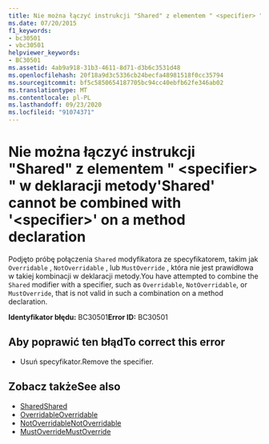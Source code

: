 ```yaml
---
title: Nie można łączyć instrukcji "Shared" z elementem " <specifier> " w deklaracji metody
ms.date: 07/20/2015
f1_keywords:
- bc30501
- vbc30501
helpviewer_keywords:
- BC30501
ms.assetid: 4ab9a918-31b3-4611-8d71-d3b6c3531d48
ms.openlocfilehash: 20f18a9d3c5336cb24becfa48981518f0cc35794
ms.sourcegitcommit: bf5c5850654187705bc94cc40ebfb62fe346ab02
ms.translationtype: MT
ms.contentlocale: pl-PL
ms.lasthandoff: 09/23/2020
ms.locfileid: "91074371"
---
```

# <a name="shared-cannot-be-combined-with-specifier-on-a-method-declaration"></a><span data-ttu-id="6d807-102">Nie można łączyć instrukcji "Shared" z elementem " \<specifier> " w deklaracji metody</span><span class="sxs-lookup"><span data-stu-id="6d807-102">'Shared' cannot be combined with '\<specifier>' on a method declaration</span></span>

<span data-ttu-id="6d807-103">Podjęto próbę połączenia `Shared` modyfikatora ze specyfikatorem, takim jak `Overridable` , `NotOverridable` , lub `MustOverride` , która nie jest prawidłowa w takiej kombinacji w deklaracji metody.</span><span class="sxs-lookup"><span data-stu-id="6d807-103">You have attempted to combine the `Shared` modifier with a specifier, such as `Overridable`, `NotOverridable`, or `MustOverride`, that is not valid in such a combination on a method declaration.</span></span>  
  
 <span data-ttu-id="6d807-104">**Identyfikator błędu:** BC30501</span><span class="sxs-lookup"><span data-stu-id="6d807-104">**Error ID:** BC30501</span></span>  
  
## <a name="to-correct-this-error"></a><span data-ttu-id="6d807-105">Aby poprawić ten błąd</span><span class="sxs-lookup"><span data-stu-id="6d807-105">To correct this error</span></span>  
  
- <span data-ttu-id="6d807-106">Usuń specyfikator.</span><span class="sxs-lookup"><span data-stu-id="6d807-106">Remove the specifier.</span></span>  
  
## <a name="see-also"></a><span data-ttu-id="6d807-107">Zobacz także</span><span class="sxs-lookup"><span data-stu-id="6d807-107">See also</span></span>

- [<span data-ttu-id="6d807-108">Shared</span><span class="sxs-lookup"><span data-stu-id="6d807-108">Shared</span></span>](../language-reference/modifiers/shared.md)
- [<span data-ttu-id="6d807-109">Overridable</span><span class="sxs-lookup"><span data-stu-id="6d807-109">Overridable</span></span>](../language-reference/modifiers/overridable.md)
- [<span data-ttu-id="6d807-110">NotOverridable</span><span class="sxs-lookup"><span data-stu-id="6d807-110">NotOverridable</span></span>](../language-reference/modifiers/notoverridable.md)
- [<span data-ttu-id="6d807-111">MustOverride</span><span class="sxs-lookup"><span data-stu-id="6d807-111">MustOverride</span></span>](../language-reference/modifiers/mustoverride.md)
